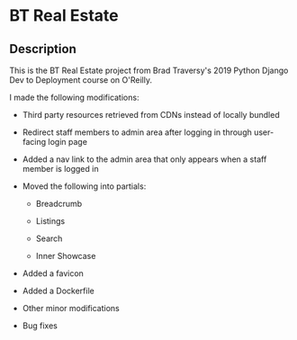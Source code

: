 # BT Real Estate

## Description

This is the BT Real Estate project from Brad Traversy's 2019 Python Django Dev to Deployment course on O'Reilly.

I made the following modifications:

- Third party resources retrieved from CDNs instead of locally bundled

- Redirect staff members to admin area after logging in through user-facing login page

- Added a nav link to the admin area that only appears when a staff member is logged in

- Moved the following into partials:

  - Breadcrumb

  - Listings

  - Search

  - Inner Showcase

- Added a favicon

- Added a Dockerfile

- Other minor modifications

- Bug fixes
